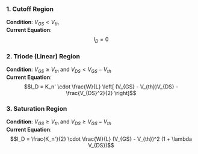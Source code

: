 ### **1. Cutoff Region**  
**Condition**: $V_{GS} < V_{th}$  
**Current Equation**:  
$$I_D = 0$$  

### **2. Triode (Linear) Region**  
**Condition**: $V_{GS} \geq V_{th}$ and $V_{DS} < V_{GS} - V_{th}$  
**Current Equation**:  
$$I_D = K_n' \cdot \frac{W}{L} \left[ (V_{GS} - V_{th})V_{DS} - \frac{V_{DS}^2}{2} \right]$$  

### **3. Saturation Region**  
**Condition**: $V_{GS} \geq V_{th}$ and $V_{DS} \geq V_{GS} - V_{th}$  
**Current Equation**:  
$$I_D = \frac{K_n'}{2} \cdot \frac{W}{L} (V_{GS} - V_{th})^2 (1 + \lambda V_{DS})$$  
